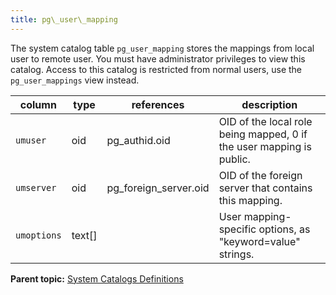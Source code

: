 ```yaml
---
title: pg\_user\_mapping 
---
```


The system catalog table `pg_user_mapping` stores the mappings from local user to remote user. You must have administrator privileges to view this catalog. Access to this catalog is restricted from normal users, use the `pg_user_mappings` view instead.

|column|type|references|description|
|------|----|----------|-----------|
|`umuser`|oid|pg\_authid.oid|OID of the local role being mapped, 0 if the user mapping is public.|
|`umserver`|oid|pg\_foreign\_server.oid|OID of the foreign server that contains this mapping.|
|`umoptions`|text\[\]| |User mapping-specific options, as "keyword=value" strings.|

**Parent topic:** [System Catalogs Definitions](../system_catalogs/catalog_ref-html.html)

